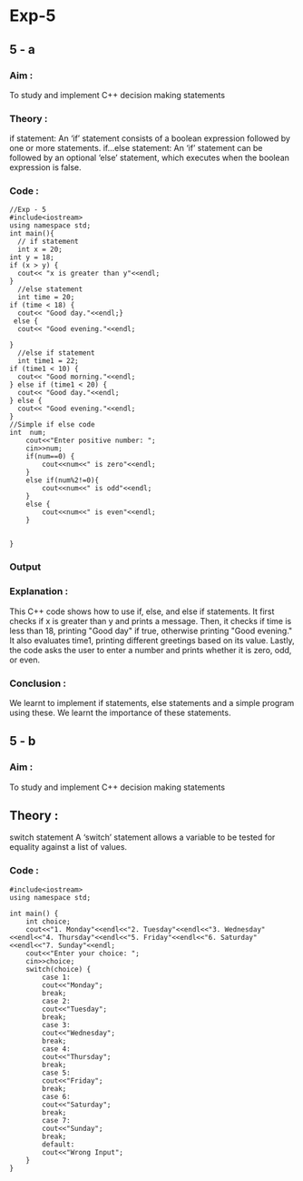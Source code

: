 # Exp-5
## 5 - a
### Aim :
To study and implement C++ decision making statements 

### Theory :
if statement:
An ‘if’ statement consists of a boolean expression followed by one or more statements.
if...else statement:
An ‘if’ statement can be followed by an optional ‘else’ statement, which executes when the boolean expression is false.

### Code :
```//Tarang - 23070123140 
//Exp - 5
#include<iostream>
using namespace std;
int main(){
  // if statement
  int x = 20;
int y = 18;
if (x > y) {
  cout<< "x is greater than y"<<endl;
}
  //else statement 
  int time = 20;
if (time < 18) {
  cout<< "Good day."<<endl;}
 else {
  cout<< "Good evening."<<endl;

}
  //else if statement
  int time1 = 22;
if (time1 < 10) {
  cout<< "Good morning."<<endl;
} else if (time1 < 20) {
  cout<< "Good day."<<endl;
} else {
  cout<< "Good evening."<<endl;
}
//Simple if else code 
int  num;
    cout<<"Enter positive number: ";
    cin>>num;
    if(num==0) {
        cout<<num<<" is zero"<<endl;
    }
    else if(num%2!=0){
        cout<<num<<" is odd"<<endl;
    }
    else {
        cout<<num<<" is even"<<endl;
    }


}
```
### Output 
### Explanation :
This C++ code shows how to use if, else, and else if statements. It first checks if x is greater than y and prints a message. 
Then, it checks if time is less than 18, printing "Good day" if true, otherwise printing "Good evening." 
It also evaluates time1, printing different greetings based on its value. Lastly, the code asks the user to enter a number and prints whether it is zero, odd, or even.

### Conclusion : 
We learnt to implement if statements, else statements and a simple program using these.
We learnt the importance of these statements.


## 5 - b 
### Aim :
To study and implement C++ decision making statements 

## Theory :
switch statement
A ‘switch’ statement allows a variable to be tested for equality against a list of values.

### Code :
```//Tarang - 23070123140
#include<iostream>
using namespace std;

int main() {
    int choice;
    cout<<"1. Monday"<<endl<<"2. Tuesday"<<endl<<"3. Wednesday"<<endl<<"4. Thursday"<<endl<<"5. Friday"<<endl<<"6. Saturday"<<endl<<"7. Sunday"<<endl;
    cout<<"Enter your choice: ";
    cin>>choice;
    switch(choice) {
        case 1:
        cout<<"Monday";
        break;
        case 2:
        cout<<"Tuesday";
        break;
        case 3:
        cout<<"Wednesday";
        break;
        case 4:
        cout<<"Thursday";
        break;
        case 5:
        cout<<"Friday";
        break;
        case 6:
        cout<<"Saturday";
        break;
        case 7:
        cout<<"Sunday";
        break;
        default:
        cout<<"Wrong Input";
    }
}
```
